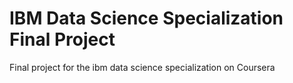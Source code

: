 # IBM Data Science Specialization Final Project
Final project for the ibm data science specialization on Coursera
